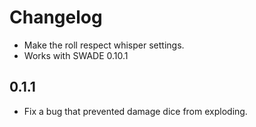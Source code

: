 # Changelog

* Make the roll respect whisper settings.
* Works with SWADE 0.10.1

## 0.1.1

* Fix a bug that prevented damage dice from exploding.
